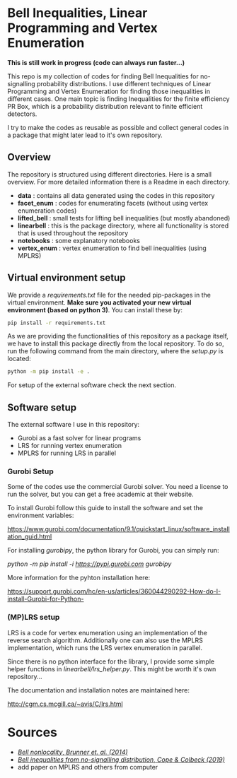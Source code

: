 # Bell Inequalities, Linear Programming and Vertex Enumeration

**This is still work in progress (code can always run faster...)**

This repo is my collection of codes for finding Bell Inequalities for no-signalling probability distributions. I use different 
techniques of Linear Programming and Vertex Enumeration for finding those inequalities in different cases. One main topic 
is  finding Inequalities for the finite efficiency PR Box, which is a probability distribution relevant to finite efficient detectors.

I try to make 
the codes as reusable as possible and collect general codes in a package that might later lead to it's own repository.


## Overview

The repository is structured using different directories. Here is a small overview. For more detailed information there
is a Readme in each directory.

* **data** : contains all data generated using the codes in this repository
* **facet_enum** : codes for enumerating facets (without using vertex enumeration codes)
* **lifted_bell** : small tests for lifting bell inequalities (but mostly abandoned)
* **linearbell** : this is the package directory, where all functionality is stored that is used throughout the repository
* **notebooks** : some explanatory notebooks
* **vertex_enum** : vertex enumeration to find bell inequalities (using MPLRS)

## Virtual environment setup
We provide a *requirements.txt* file for the needed pip-packages in the virtual environment. 
**Make sure you activated your new virtual environment (based on python 3)**.
You can install these by:
```bash
pip install -r requirements.txt
```
As we are providing the functionalities of this repository as a package itself, we have to install this package 
directly from the local repository. To do so, run the following command from the main directory, where the *setup.py* is 
located:
```bash
python -m pip install -e .
```
For setup of the external software check the next section.

## Software setup 
The external software I use in this repository:
* Gurobi as a fast solver for linear programs
* LRS for running vertex enumeration 
* MPLRS for running LRS in parallel

### Gurobi Setup
Some of the codes use the commercial Gurobi solver. You need a license to run the solver, but you can get a free academic
at their website.

To install Gurobi follow this guide to install the software and set the environment variables:

https://www.gurobi.com/documentation/9.1/quickstart_linux/software_installation_guid.html

For installing *gurobipy*, the python library for Gurobi, you can simply run:

*python -m pip install -i https://pypi.gurobi.com gurobipy*

More information for the pyhton installation here:

https://support.gurobi.com/hc/en-us/articles/360044290292-How-do-I-install-Gurobi-for-Python-

### (MP)LRS setup
LRS is a code for vertex enumeration using an implementation of the reverse search algorithm. Additionally one can also 
use the MPLRS implementation, which runs the LRS vertex enumeration in parallel. 

Since there is no python interface for the library, I provide some simple helper functions in *linearbell/lrs_helper.py*.
This might be worth it's own repository...

The documentation and installation notes are maintained here:

http://cgm.cs.mcgill.ca/~avis/C/lrs.html
# Sources

* [*Bell nonlocality*, *Brunner et. al. (2014)*](https://arxiv.org/abs/1303.2849)
* [*Bell inequalities from no-signalling distribution*, *Cope & Colbeck (2019)*](https://arxiv.org/abs/1812.10017)
* add paper on MPLRS and others from computer






